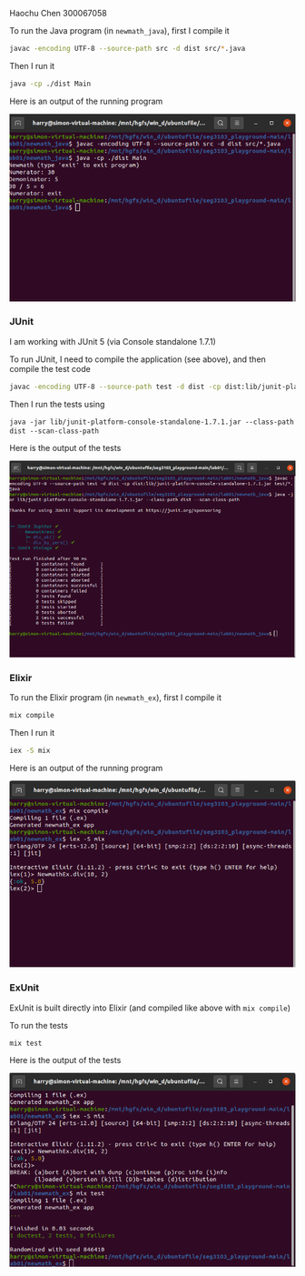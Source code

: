Haochu Chen
300067058

To run the Java program (in `newmath_java`), first I compile it

```bash
javac -encoding UTF-8 --source-path src -d dist src/*.java
```

Then I run it

```bash
java -cp ./dist Main
```

Here is an output of the running program

![Running Java in the console](assets/java.png)


### JUnit

I am working with JUnit 5 (via Console standalone 1.7.1)

To run JUnit, I need to compile the application (see above), and then compile the test code

```bash
javac -encoding UTF-8 --source-path test -d dist -cp dist:lib/junit-platform-console-standalone-1.7.1.jar test/*.java
```

Then I run the tests using

```
java -jar lib/junit-platform-console-standalone-1.7.1.jar --class-path dist --scan-class-path
```

Here is the output of the tests

![Running JUnit in the console](assets/junit.png)


### Elixir

To run the Elixir program (in `newmath_ex`), first I compile it

```bash
mix compile
```

Then I run it

```bash
iex -S mix
```

Here is an output of the running program

![Running Elixir in the console](assets/elixir.png)

### ExUnit

ExUnit is built directly into Elixir (and compiled like above with `mix compile`)

To run the tests

```
mix test
```

Here is the output of the tests

![Running ExUnit in the console](assets/exunit.png)

